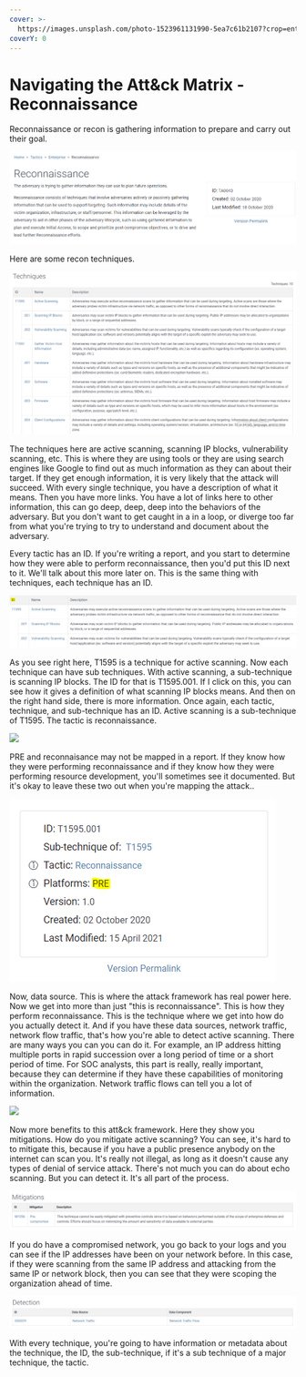 ```yaml
---
cover: >-
  https://images.unsplash.com/photo-1523961131990-5ea7c61b2107?crop=entropy&cs=srgb&fm=jpg&ixid=MnwxOTcwMjR8MHwxfHNlYXJjaHw2fHx0ZWNofGVufDB8fHx8MTY0NjU5NDQzNA&ixlib=rb-1.2.1&q=85
coverY: 0
---
```


# Navigating the Att\&ck Matrix - Reconnaissance&#x20;

Reconnaissance or recon is gathering information to prepare and carry out their goal.

![](../../.gitbook/assets/Recon.png)

Here are some recon techniques.&#x20;

![](../../.gitbook/assets/techniques.PNG)

The techniques here are active scanning, scanning IP blocks, vulnerability scanning, etc. This is where they are using tools or they are using search engines like Google to find out as much information as they can about their target. If they get enough information, it is very likely that the attack will succeed. With every single technique, you have a description of what it means. Then you have more links. You have a lot of links here to other information, this can go deep, deep, deep into the behaviors of the adversary. But you don't want to get caught in a in a loop, or diverge too far from what you're trying to try to understand and document about the adversary.&#x20;

Every tactic has an ID. If you're writing a report, and you start to determine how they were able to perform reconnaissance, then you'd put this ID next to it. We'll talk about this more later on. This is the same thing with techniques, each technique has an ID.&#x20;

![](../../.gitbook/assets/id.PNG)

As you see right here, T1595 is a technique for active scanning. Now each technique can have sub techniques. With active scanning, a sub-technique is scanning IP blocks. The ID for that is T1595.001. If I click on this, you can see how it gives a definition of what scanning IP blocks means. And then on the right hand side, there is more information. Once again, each tactic, technique, and sub-technique has an ID. Active scanning is a sub-technique of T1595. The tactic is reconnaissance.

![](../../.gitbook/assets/active\_scanning.PNG)

PRE and reconnaisance may not be mapped in a report. If they know how they were performing reconnaissance and if they know how they were performing resource development, you'll sometimes see it documented. But it's okay to leave these two out when you're mapping the attack..&#x20;

![](../../.gitbook/assets/pre.PNG)

Now, data source. This is where the attack framework has real power here. Now we get into more than just "this is reconnaissance". This is how they perform reconnaissance. This is the technique where we get into how do you actually detect it. And if you have these data sources, network traffic, network flow traffic, that's how you're able to detect active scanning. There are many ways you can you can do it. For example, an IP address hitting multiple ports in rapid succession over a long period of time or a short period of time. For SOC analysts, this part is really, really important, because they can determine if they have these capabilities of monitoring within the organization. Network traffic flows can tell you a lot of information.

![](../../.gitbook/assets/data\_source.PNG)

Now more benefits to this att\&ck framework. Here they show you mitigations. How do you mitigate active scanning? You can see, it's hard to to mitigate this, because if you have a public presence anybody on the internet can scan you. It's really not illegal, as long as it doesn't cause any types of denial of service attack. There's not much you can do about echo scanning. But you can detect it. It's all part of the process.&#x20;

![](../../.gitbook/assets/mitigations.PNG)

If you do have a compromised network, you go back to your logs and you can see if the IP addresses have been on your network before. In this case, if they were scanning from the same IP address and attacking from the same IP or network block, then you can see that they were scoping the organization ahead of time.&#x20;

![](../../.gitbook/assets/detection.PNG)

With every technique, you're going to have information or metadata about the technique, the ID, the sub-technique, if it's a sub technique of a major technique, the tactic.&#x20;

